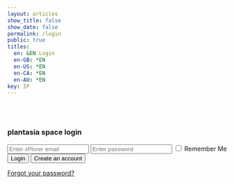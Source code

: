 ```yaml
---
layout: articles
show_title: false
show_date: false
permalink: /login
public: true
titles:
  en: &EN Login
  en-GB: *EN
  en-US: *EN
  en-CA: *EN
  en-AU: *EN
key: IP
---
```


<br><br>

<div class="form-container">
  <h3 id="loginTitle">plantasia space login</h3>

  <!-- Login Form (shown if no recovery token is present) -->
  <form id="loginForm" class="contact-form">
    <input type="email" id="loginEmail" required placeholder="Enter xPlorer email" />
    <input type="password" id="loginPassword" required placeholder="Enter password" />
    <label>
      <input type="checkbox" id="loginRememberMe" /> Remember Me
    </label>
    <button type="submit">Login</button>
    <button type="button" id="createAccountButton" class="btn button--outline-primary button--circle">Create an account</button>
  </form>

  <!-- Reset Password Form (shown if recovery token is present) -->
  <form id="resetPasswordForm" class="contact-form" style="display: none;">
    <input type="password" id="newPassword" required placeholder="Enter your new password" />
    <input type="password" id="confirmNewPassword" required placeholder="Confirm your new password" />
    <button type="submit">Reset Password</button>
  </form>

  <p id="message" style="color: red;"></p> <!-- For displaying server messages -->

  <!-- Forgot password link -->
  <p><a href="#" id="forgotPasswordLink">Forgot your password?</a></p>
</div>

<script>
document.addEventListener('DOMContentLoaded', function() {
  const messageElement = document.getElementById('message');
  const resetPasswordForm = document.getElementById('resetPasswordForm');
  const loginForm = document.getElementById('loginForm');
  const loginTitle = document.getElementById('loginTitle');

  // Function to parse URL hash (for reset password token)
  function parseHash() {
    const hash = window.location.hash.substring(1); // Get everything after '#'
    const params = new URLSearchParams(hash);
    return {
      accessToken: params.get('access_token'),
      type: params.get('type'),
    };
  }

  // Function to handle password reset
  async function handleResetPassword(accessToken) {
    const newPassword = document.getElementById('newPassword').value.trim();
    const confirmPassword = document.getElementById('confirmNewPassword').value.trim();

    if (newPassword !== confirmPassword) {
      messageElement.innerText = "Passwords do not match.";
      messageElement.style.color = 'red';
      return;
    }

    try {
      const response = await fetch('https://api.plantasia.space:443/api/auth/reset-password', {
        method: 'POST',
        headers: {
          'Content-Type': 'application/json',
        },
        credentials: 'include', // Include cookies if CSRF tokens are used
        body: JSON.stringify({ accessToken, newPassword })
      });

      if (!response.ok) {
        const data = await response.json();
        throw new Error(data.message || 'Password reset failed');
      }

      messageElement.innerText = "Password reset successful! You can now log in with your new password.";
      messageElement.style.color = 'green';
      setTimeout(() => window.location.href = '/login', 1500);
    } catch (error) {
      messageElement.innerText = error.message;
      messageElement.style.color = 'red';
    }
  }

  // Setup form handlers using auth.js's functions
  function setupLoginForm() {
    loginForm.addEventListener('submit', function(event) {
      event.preventDefault();
      const email = document.getElementById('loginEmail').value.trim();
      const password = document.getElementById('loginPassword').value.trim();
      loginUser(email, password); // Use auth.js's loginUser function
    });
  }

  function setupCreateAccountButton() {
    document.getElementById('createAccountButton').addEventListener('click', function() {
      window.location.href = '/register';
    });
  }

  function setupForgotPasswordLink() {
    document.getElementById('forgotPasswordLink').addEventListener('click', async function(event) {
      event.preventDefault();
      const email = document.getElementById('loginEmail').value.trim();
      if (!email) {
        messageElement.innerText = "Please enter your email to reset the password.";
        messageElement.style.color = 'red';
        return;
      }
      await forgotPassword(email); // Use auth.js's forgotPassword function
    });
  }

  // Initialize all form behaviors
  function initializeForms() {
    setupLoginForm();
    setupCreateAccountButton();
    setupForgotPasswordLink();
  }

  // Initialize the page logic
  function initializePage() {
    const { accessToken, type } = parseHash();

    if (type === 'recovery' && accessToken) {
      loginForm.style.display = 'none';
      resetPasswordForm.style.display = 'block';
      loginTitle.textContent = 'Reset Your Password';

      resetPasswordForm.addEventListener('submit', function(event) {
        event.preventDefault();
        handleResetPassword(accessToken);
      });
    } else {
      loginForm.style.display = 'block';
      resetPasswordForm.style.display = 'none';
    }

    initializeForms();
  }

  initializePage(); // Start page-specific logic
});
</script>
